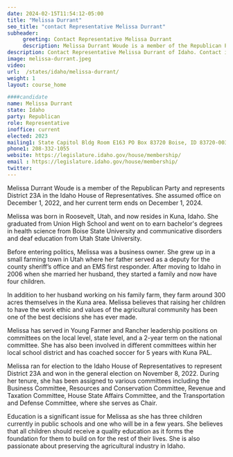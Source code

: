 ```yaml
---
date: 2024-02-15T11:54:12-05:00
title: "Melissa Durrant"
seo_title: "contact Representative Melissa Durrant"
subheader:
     greeting: Contact Representative Melissa Durrant
     description: Melissa Durrant Woude is a member of the Republican Party and represents District 23A in the Idaho House of Representatives. She assumed office on December 1, 2022, and her current term ends on December 1, 2024.
description: Contact Representative Melissa Durrant of Idaho. Contact information for Melissa Durrant includes email address, phone number, and mailing address.
image: melissa-durrant.jpeg
video:
url:  /states/idaho/melissa-durrant/
weight: 1
layout: course_home

####candidate
name: Melissa Durrant
state: Idaho
party: Republican
role: Representative
inoffice: current
elected: 2023
mailing1: State Capitol Bldg Room E163 PO Box 83720 Boise, ID 83720-0038
phone1: 208-332-1055
website: https://legislature.idaho.gov/house/membership/
email : https://legislature.idaho.gov/house/membership/
twitter:
---
```


Melissa Durrant Woude is a member of the Republican Party and represents District 23A in the Idaho House of Representatives. She assumed office on December 1, 2022, and her current term ends on December 1, 2024.

Melissa was born in Roosevelt, Utah, and now resides in Kuna, Idaho. She graduated from Union High School and went on to earn bachelor's degrees in health science from Boise State University and communicative disorders and deaf education from Utah State University.

Before entering politics, Melissa was a business owner. She grew up in a small farming town in Utah where her father served as a deputy for the county sheriff’s office and an EMS first responder. After moving to Idaho in 2006 when she married her husband, they started a family and now have four children.

In addition to her husband working on his family farm, they farm around 300 acres themselves in the Kuna area. Melissa believes that raising her children to have the work ethic and values of the agricultural community has been one of the best decisions she has ever made.

Melissa has served in Young Farmer and Rancher leadership positions on committees on the local level, state level, and a 2-year term on the national committee. She has also been involved in different committees within her local school district and has coached soccer for 5 years with Kuna PAL.

Melissa ran for election to the Idaho House of Representatives to represent District 23A and won in the general election on November 8, 2022. During her tenure, she has been assigned to various committees including the Business Committee, Resources and Conservation Committee, Revenue and Taxation Committee, House State Affairs Committee, and the Transportation and Defense Committee, where she serves as Chair.

Education is a significant issue for Melissa as she has three children currently in public schools and one who will be in a few years. She believes that all children should receive a quality education as it forms the foundation for them to build on for the rest of their lives. She is also passionate about preserving the agricultural industry in Idaho.
